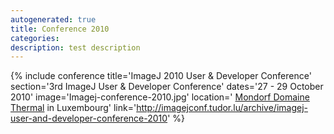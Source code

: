 ```yaml
---
autogenerated: true
title: Conference 2010
categories: 
description: test description
---
```


{% include conference title='ImageJ 2010 User & Developer Conference' section='3rd ImageJ User & Developer Conference' dates='27 - 29 October 2010' image='Imagej-conference-2010.jpg' location=' [Mondorf Domaine Thermal](http://www.mondorf.lu/en) in Luxembourg' link='http://imagejconf.tudor.lu/archive/imagej-user-and-developer-conference-2010' %}
